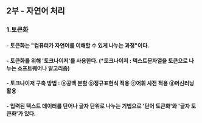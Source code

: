 ## 2부 - 자연어 처리
### 1.토큰화
#### - 토큰화는 "컴퓨터가 자연어를 이해할 수 있게 나누는 과정"이다.
#### - 토큰화를 위해 '토크나이저'를 사용한다. (*토크나이저 : 텍스트문자열을 토큰으로 나누는 소프트웨어나 알고리즘)
#### - 토크나이저 구축 방법 : ⓐ공백 분할 ⓑ정규표현식 적용 ⓒ어휘 사전 적용 ⓓ머신러닝 활용
#### - 입력된 텍스트 데이터를 단어나 글자 단위로 나누는 기법으로 '단어 토큰화'와 '글자 토큰화'가 있다.


